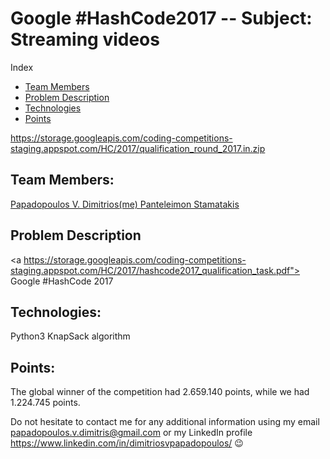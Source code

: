 # Google #HashCode2017 -- Subject: Streaming videos

Index

   - [Team Members](https://github.com/avionerman/Google-HashCode2017/blob/master/README.md#teammembers)
   - [Problem Description](https://github.com/avionerman/Google-HashCode2017/blob/master/README.md#technologies)
   - [Technologies](https://github.com/avionerman/Google-HashCode2017/blob/master/README.md#technologies)
   - [Points](https://github.com/avionerman/Google-HashCode2017/blob/master/README.md#technologies)

https://storage.googleapis.com/coding-competitions-staging.appspot.com/HC/2017/qualification_round_2017.in.zip

## Team Members:
<a href="https://www.linkedin.com/in/dimitriosvpapadopoulos/"> Papadopoulos V. Dimitrios(me) </a>
<a href="https://www.linkedin.com/in/panteleimon/"> Panteleimon Stamatakis </a>
   
## Problem Description
<a https://storage.googleapis.com/coding-competitions-staging.appspot.com/HC/2017/hashcode2017_qualification_task.pdf"> Google #HashCode 2017 </a>
   
## Technologies:
Python3
KnapSack algorithm

## Points:
The global winner of the competition had 2.659.140 points, while we had 1.224.745 points.

Do not hesitate to contact me for any additional information using my email papadopoulos.v.dimitris@gmail.com or my LinkedIn profile https://www.linkedin.com/in/dimitriosvpapadopoulos/ :wink:
